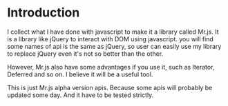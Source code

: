 # Introduction

I collect what I have done with javascript to make it a library called Mr.js. It is a library like jQuery to interact with DOM using javascript. you will find some names of api is the same as jQuery, so user can easily use my library to replace jQuery even it's not so better than the other.

However, Mr.js also have some advantages if you use it, such as Iterator, Deferred and so on. I believe it will be a useful tool.

This is just Mr.js alpha version apis. Because some apis will probably be updated some day. And it have to be tested strictly.

##